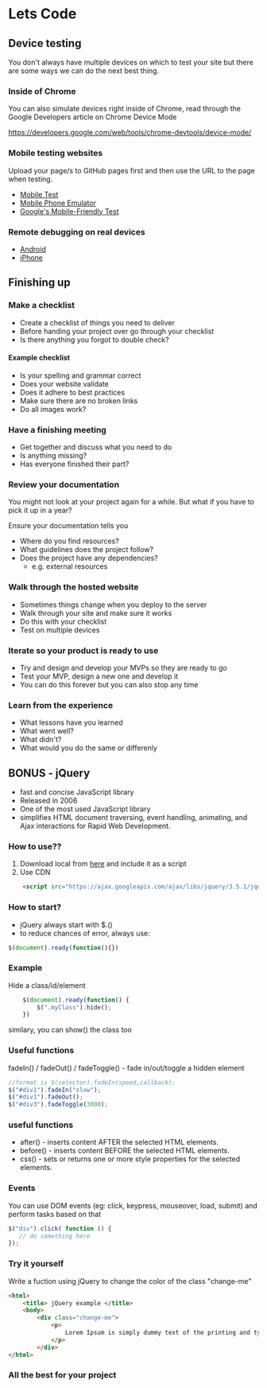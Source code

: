<!-- .slide: data-background-image="../images/bg-mouse.jpg" -->
# Lets Code



<!-- .slide: data-background-image="../images/bg-mouse.jpg" -->
## Device testing
You don't always have multiple devices on which to test your site but there are some ways we can do the next best thing.


<!-- .slide: data-background-image="../images/bg-mouse.jpg" -->
### Inside of Chrome

You can also simulate devices right inside of Chrome, read through the Google Developers article on Chrome Device Mode

https://developers.google.com/web/tools/chrome-devtools/device-mode/ 


<!-- .slide: data-background-image="../images/bg-mouse.jpg" -->
### Mobile testing websites

Upload your page/s to GitHub pages first and then use the URL to the page when testing.

* [Mobile Test](http://mobiletest.me/)
* [Mobile Phone Emulator](http://www.mobilephoneemulator.com/)
* [Google's Mobile-Friendly Test](https://search.google.com/test/mobile-friendly)


<!-- .slide: data-background-image="../images/bg-mouse.jpg" -->
### Remote debugging on real devices

* [Android](https://developers.google.com/web/tools/chrome-devtools/debug/remote-debugging/remote-debugging?hl=en)
* [iPhone](http://moduscreate.com/enable-remote-web-inspector-in-ios-6/)



<!-- .slide: data-background-image="../images/bg-mouse.jpg" -->
## Finishing up


<!-- .slide: data-background-image="../images/bg-mouse.jpg" -->
### Make a checklist
* Create a checklist of things you need to deliver
* Before handing your project over go through your checklist
* Is there anything you forgot to double check?


<!-- .slide: data-background-image="../images/bg-mouse.jpg" -->
#### Example checklist
* Is your spelling and grammar correct
* Does your website validate
* Does it adhere to best practices
* Make sure there are no broken links
* Do all images work?


<!-- .slide: data-background-image="../images/bg-mouse.jpg" -->
### Have a finishing meeting
* Get together and discuss what you need to do
* Is anything missing?
* Has everyone finished their part?


<!-- .slide: data-background-image="../images/bg-mouse.jpg" -->
### Review your documentation
You might not look at your project again for a while. But what if you have to pick it up in a year?

Ensure your documentation tells you
* Where do you find resources?
* What guidelines does the project follow?
* Does the project have any dependencies?
	* e.g. external resources


<!-- .slide: data-background-image="../images/bg-mouse.jpg" -->
### Walk through the hosted website
* Sometimes things change when you deploy to the server
* Walk through your site and make sure it works
* Do this with your checklist
* Test on multiple devices


<!-- .slide: data-background-image="../images/bg-mouse.jpg" -->
### Iterate so your product is ready to use
* Try and design and develop your MVPs so they are ready to go
* Test your MVP, design a new one and develop it
* You can do this forever but you can also stop any time


<!-- .slide: data-background-image="../images/bg-mouse.jpg" -->
### Learn from the experience
* What lessons have you learned
* What went well?
* What didn't?
* What would you do the same or differenly



<!-- .slide: data-background-image="../images/bg-mouse.jpg" -->
## BONUS - jQuery
* fast and concise JavaScript library
* Released in 2006
* One of the most used JavaScript library
* simplifies HTML document traversing, event handling, animating, and Ajax interactions for Rapid Web Development.


### How to use??
1. Download local from [here](https://jquery.com/download/) and include it as a script
2. Use CDN
```html
	<script src="https://ajax.googleapis.com/ajax/libs/jquery/3.5.1/jquery.min.js"></script> 
```


### How to start? 
* jQuery always start with $.()
* to reduce chances of error, always use:
```js
$(document).ready(function(){})
```


### Example
Hide a class/id/element
```js
	$(document).ready(function() {
		$(".myClass").hide();
	})
```
similary, you can show() the class too


### Useful functions
fadeIn() / fadeOut() / fadeToggle() - fade in/out/toggle a hidden element
```js  
//format is $(selector).fadeIn(speed,callback);
$("#div1").fadeIn("slow");
$("#div1").fadeOut();
$("#div3").fadeToggle(3000);
```


### useful functions
* after() - inserts content AFTER the selected HTML elements.
* before() - inserts content BEFORE the selected HTML elements.
* css() - sets or returns one or more style properties for the selected elements.


### Events
You can use DOM events (eg: click, keypress, mouseover, load, submit) and perform tasks based on that
```js
$("div").click( function () { 
   // do something here
});
```


### Try it yourself
Write a fuction using jQuery to change the color of the class "change-me"
```html
<html>
	<title> jQuery example </title>
	<body>
		<div class="change-me">
			<p> 
				Lorem Ipsum is simply dummy text of the printing and typesetting industry. Lorem Ipsum has been the industry's standard dummy text ever since the 1500s, when an unknown printer took a galley of type and scrambled it to make a type specimen book.
			</p>
		</div>
</html>
```


<!-- .slide: data-background-image="../images/bg-mouse.jpg" -->
### All the best for your project